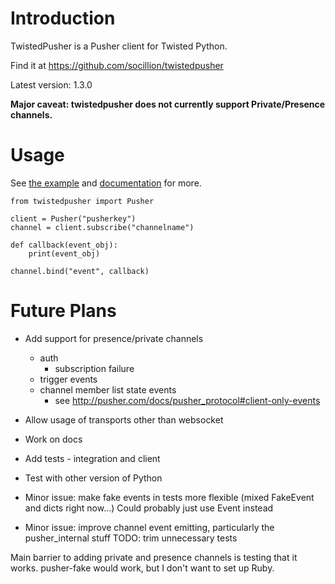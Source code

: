 Introduction
==========
TwistedPusher is a Pusher client for Twisted Python.

Find it at https://github.com/socillion/twistedpusher

Latest version: 1.3.0

**Major caveat: twistedpusher does not currently support Private/Presence channels.**

Usage
==========
See [the example](example.py) and [documentation](http://socillion.github.io/twistedpusher) for more.

    from twistedpusher import Pusher

    client = Pusher("pusherkey")
    channel = client.subscribe("channelname")

    def callback(event_obj):
        print(event_obj)

    channel.bind("event", callback)

Future Plans
==========
* Add support for presence/private channels
    * auth
        * subscription failure
    * trigger events
    * channel member list state events
        * see http://pusher.com/docs/pusher_protocol#client-only-events
* Allow usage of transports other than websocket
* Work on docs
* Add tests - integration and client
* Test with other version of Python

* Minor issue: make fake events in tests more flexible
    (mixed FakeEvent and dicts right now...) Could probably just use Event instead
* Minor issue: improve channel event emitting, particularly the pusher_internal stuff
TODO: trim unnecessary tests

Main barrier to adding private and presence channels is testing that it works. pusher-fake would work, but I don't
want to set up Ruby.
